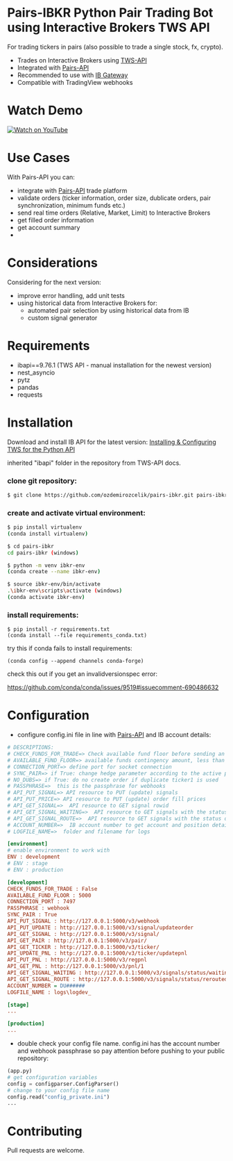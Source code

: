 # Pairs-IBKR Python Pair Trading Bot using Interactive Brokers TWS API

For trading tickers in pairs (also possible to trade a single stock, fx, crypto).

* Trades on Interactive Brokers using [TWS-API](https://interactivebrokers.github.io/tws-api/introduction.html)
* Integrated with [Pairs-API](https://github.com/ozdemirozcelik/pairs-api)
* Recommended to use with [IB Gateway](https://www.interactivebrokers.com/en/trading/ibgateway-stable.php)
* Compatible with TradingView webhooks

# Watch Demo

[![Watch on YouTube](https://ozdemirozcelik.github.io/utubelink.png)](https://www.youtube.com/watch?v=-jfJ6g-fZpI "Watch on YouTube")


# Use Cases

With Pairs-API you can:
- integrate with [Pairs-API](https://github.com/ozdemirozcelik/pairs-api) trade platform
- validate orders (ticker information, order size, dublicate orders, pair synchronization, minimum funds etc.) 
- send real time orders (Relative, Market, Limit) to Interactive Brokers
- get filled order information
- get account summary
- 
# Considerations

Considering for the next version:

- improve error handling, add unit tests
- using historical data from Interactive Brokers for:
  - automated pair selection by using historical data from IB
  - custom signal generator

# Requirements

* ibapi==9.76.1 (TWS API - manual installation for the newest version)
* nest_asyncio
* pytz
* pandas
* requests


# Installation

Download and install IB API for the latest version:
[Installing & Configuring TWS for the Python API](https://www.youtube.com/watch?v=xqLkzDMvLz4)

inherited "ibapi" folder in the repository from TWS-API docs.

### clone git repository:
```bash
$ git clone https://github.com/ozdemirozcelik/pairs-ibkr.git pairs-ibkr
````
### create and activate virtual environment:
````bash
$ pip install virtualenv
(conda install virtualenv)

$ cd pairs-ibkr
cd pairs-ibkr (windows)

$ python -m venv ibkr-env
(conda create --name ibkr-env)

$ source ibkr-env/bin/activate
.\ibkr-env\scripts\activate (windows)
(conda activate ibkr-env)
````
### install requirements:

````
$ pip install -r requirements.txt
(conda install --file requirements_conda.txt)
````
try this if conda fails to install requirements:
````
(conda config --append channels conda-forge)
````
check this out if you get an invalidversionspec error:

https://github.com/conda/conda/issues/9519#issuecomment-690486632


# Configuration

* configure config.ini file in line with [Pairs-API](https://github.com/ozdemirozcelik/pairs-api-v3) and IB account details:

```ini
# DESCRIPTIONS:
# CHECK_FUNDS_FOR_TRADE=> Check available fund floor before sending an order
# AVAILABLE_FUND_FLOOR=> available funds contingency amount, less than this amount will result 'no trade'
# CONNECTION_PORT=> define port for socket connection
# SYNC_PAIR=> if True: change hedge parameter according to the active position of ticker 2 (sync from flat to pos only)
# NO_DUBS=> if True: do no create order if duplicate ticker1 is used
# PASSPHRASE=>  this is the passphrase for webhooks
# API_PUT_SIGNAL=> API resource to PUT (update) signals
# API_PUT_PRICE=> API resource to PUT (update) order fill prices
# API_GET_SIGNAL=>  API resource to GET signal rowid
# API_GET_SIGNAL_WAITING=>  API resource to GET signals with the status of waiting
# API_GET_SIGNAL_ROUTE=>  API resource to GET signals with the status of rerouted
# ACCOUNT_NUMBER=>  IB account number to get account and position details
# LOGFILE_NAME=>  folder and filename for logs

[environment]
# enable environment to work with
ENV : development
# ENV : stage
# ENV : production

[development]
CHECK_FUNDS_FOR_TRADE : False
AVAILABLE_FUND_FLOOR : 5000
CONNECTION_PORT : 7497
PASSPHRASE : webhook
SYNC_PAIR : True
API_PUT_SIGNAL : http://127.0.0.1:5000/v3/webhook
API_PUT_UPDATE : http://127.0.0.1:5000/v3/signal/updateorder
API_GET_SIGNAL : http://127.0.0.1:5000/v3/signal/
API_GET_PAIR : http://127.0.0.1:5000/v3/pair/
API_GET_TICKER : http://127.0.0.1:5000/v3/ticker/
API_UPDATE_PNL : http://127.0.0.1:5000/v3/ticker/updatepnl
API_PUT_PNL : http://127.0.0.1:5000/v3/regpnl
API_GET_PNL : http://127.0.0.1:5000/v3/pnl/1
API_GET_SIGNAL_WAITING : http://127.0.0.1:5000/v3/signals/status/waiting/0
API_GET_SIGNAL_ROUTE : http://127.0.0.1:5000/v3/signals/status/rerouted/0
ACCOUNT_NUMBER = DU######
LOGFILE_NAME : logs\logdev_

[stage]
...

[production]
...
````
* double check your config file name. config.ini has the account number and webhook passphrase so pay attention before pushing to your public repository:
````python
(app.py)
# get configuration variables
config = configparser.ConfigParser()
# change to your config file name
config.read("config_private.ini")
...
````


# Contributing

Pull requests are welcome.




